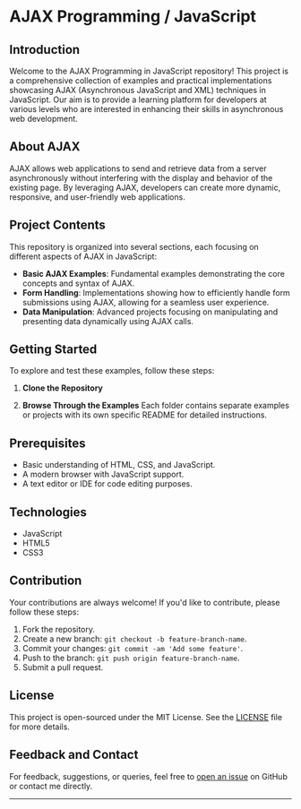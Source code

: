 # AJAX Programming / JavaScript

## Introduction
Welcome to the AJAX Programming in JavaScript repository! This project is a comprehensive collection of examples and practical implementations showcasing AJAX (Asynchronous JavaScript and XML) techniques in JavaScript. Our aim is to provide a learning platform for developers at various levels who are interested in enhancing their skills in asynchronous web development.

## About AJAX
AJAX allows web applications to send and retrieve data from a server asynchronously without interfering with the display and behavior of the existing page. By leveraging AJAX, developers can create more dynamic, responsive, and user-friendly web applications.

## Project Contents
This repository is organized into several sections, each focusing on different aspects of AJAX in JavaScript:

- **Basic AJAX Examples**: Fundamental examples demonstrating the core concepts and syntax of AJAX.
- **Form Handling**: Implementations showing how to efficiently handle form submissions using AJAX, allowing for a seamless user experience.
- **Data Manipulation**: Advanced projects focusing on manipulating and presenting data dynamically using AJAX calls.

## Getting Started
To explore and test these examples, follow these steps:

1. **Clone the Repository**


3. **Browse Through the Examples**
Each folder contains separate examples or projects with its own specific README for detailed instructions.

## Prerequisites
- Basic understanding of HTML, CSS, and JavaScript.
- A modern browser with JavaScript support.
- A text editor or IDE for code editing purposes.

## Technologies
- JavaScript
- HTML5
- CSS3

## Contribution
Your contributions are always welcome! If you'd like to contribute, please follow these steps:

1. Fork the repository.
2. Create a new branch: `git checkout -b feature-branch-name`.
3. Commit your changes: `git commit -am 'Add some feature'`.
4. Push to the branch: `git push origin feature-branch-name`.
5. Submit a pull request.

## License
This project is open-sourced under the MIT License. See the [LICENSE](LICENSE) file for more details.

## Feedback and Contact
For feedback, suggestions, or queries, feel free to [open an issue](https://github.com/your-username/ajax-programming-js/issues) on GitHub or contact me directly.

---
